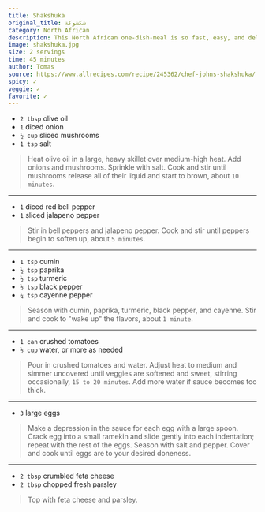 ```yaml
---
title: Shakshuka
original_title: شكشوكة‎
category: North African
description: This North African one-dish-meal is so fast, easy, and delicious. Be sure to cook your sauce until the veggies are nice and soft and sweet. Once the eggs go in, you can finish covered on the stove, or just pop the pan into a hot oven until they cook to your liking.
image: shakshuka.jpg
size: 2 servings
time: 45 minutes
author: Tomas
source: https://www.allrecipes.com/recipe/245362/chef-johns-shakshuka/
spicy: ✓
veggie: ✓
favorite: ✓
---
```


* `2 tbsp` olive oil
* `1` diced onion
* `½ cup` sliced mushrooms
* `1 tsp` salt

> Heat olive oil in a large, heavy skillet over medium-high heat. Add onions and mushrooms. Sprinkle with salt. Cook and stir until mushrooms release all of their liquid and start to brown, about `10 minutes`.

---

* `1` diced red bell pepper
* `1` sliced jalapeno pepper

> Stir in bell peppers and jalapeno pepper. Cook and stir until peppers begin to soften up, about `5 minutes`.

---

* `1 tsp` cumin
* `½ tsp` paprika
* `½ tsp` turmeric
* `½ tsp` black pepper
* `¼ tsp` cayenne pepper


> Season with cumin, paprika, turmeric, black pepper, and cayenne. Stir and cook to "wake up" the flavors, about `1 minute`. 

---

* `1 can` crushed tomatoes
* `½ cup` water, or more as needed

> Pour in crushed tomatoes and water. Adjust heat to medium and simmer uncovered until veggies are softened and sweet, stirring occasionally, `15 to 20 minutes`. Add more water if sauce becomes too thick.

---

* `3` large eggs

> Make a depression in the sauce for each egg with a large spoon. Crack egg into a small ramekin and slide gently into each indentation; repeat with the rest of the eggs. Season with salt and pepper. Cover and cook until eggs are to your desired doneness.

---

* `2 tbsp` crumbled feta cheese
* `2 tbsp` chopped fresh parsley


> Top with feta cheese and parsley.
